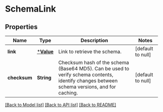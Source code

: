 # SchemaLink

## Properties
Name | Type | Description | Notes
------------ | ------------- | ------------- | -------------
**link** | [***Value**](Value.md) | Link to retrieve the schema. | [default to null]
**checksum** | **String** | Checksum hash of the schema (Base64 MD5). Can be used to verify schema contents, identify changes between schema versions, and for caching. | [default to null]

[[Back to Model list]](../README.md#documentation-for-models) [[Back to API list]](../README.md#documentation-for-api-endpoints) [[Back to README]](../README.md)


